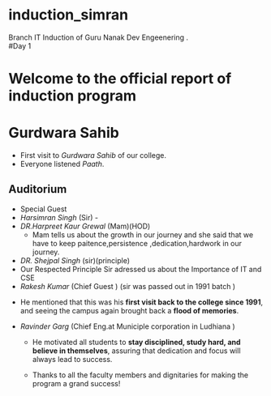 # induction_simran
Branch IT Induction of Guru  Nanak Dev Engeenering .<br> 
#Day 1
# Welcome to the official report of induction program 
# Gurdwara Sahib <br>
- First visit to *Gurdwara Sahib* of our college.<br>
- Everyone listened *Paath*.<br>

## Auditorium
- Special Guest
- *Harsimran Singh* (Sir) -
- *DR.Harpreet Kaur Grewal*  (Mam)(HOD)
  * Mam tells us about the growth in our journey and she said that we have to keep paitence,persistence ,dedication,hardwork in our journey.
-   *DR. Shejpal Singh*  (sir)(principle)
-   Our Respected Principle Sir adressed  us about the Importance of IT and CSE
-  *Rakesh Kumar* (Chief Guest ) (sir was passed out in 1991 batch )
  * He mentioned that this was his **first visit back to the college since 1991**, and seeing the campus again brought back a **flood of memories**.  
- *Ravinder Garg* (Chief Eng.at Municiple corporation in Ludhiana )
  * He motivated all students to **stay disciplined, study hard, and believe in themselves**, assuring that dedication and focus will always lead to success.
    
  * Thanks to all the faculty members and dignitaries for making the program a grand success!

   
   



#




